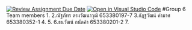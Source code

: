[![Review Assignment Due Date](https://classroom.github.com/assets/deadline-readme-button-22041afd0340ce965d47ae6ef1cefeee28c7c493a6346c4f15d667ab976d596c.svg)](https://classroom.github.com/a/Bwpk2ByU)
[![Open in Visual Studio Code](https://classroom.github.com/assets/open-in-vscode-2e0aaae1b6195c2367325f4f02e2d04e9abb55f0b24a779b69b11b9e10269abc.svg)](https://classroom.github.com/online_ide?assignment_repo_id=17411203&assignment_repo_type=AssignmentRepo)
#Group 6
Team members
1.
2.ณัฐภัทร ตรงวัฒนาวุฒิ 653380197-7
3.อัฏฐวัฒน์ คำมาศ 653380352-1
4.
5.
6.ธนวัฒน์ ถนัดค้า 653380201-2
7.
